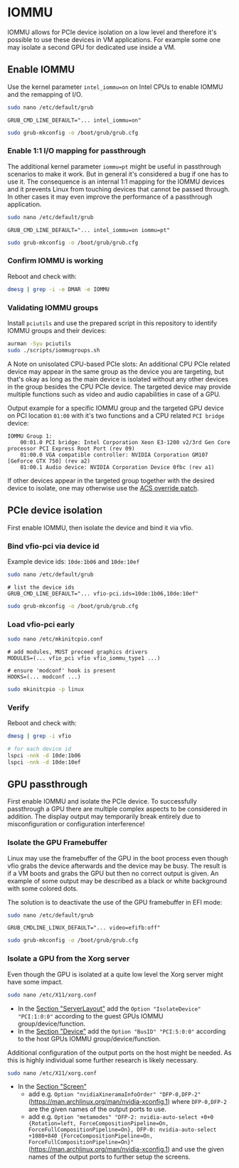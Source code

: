 # IOMMU
IOMMU allows for PCIe device isolation on a low level and therefore it's possible to use these devices in VM applications.
For example some one may isolate a second GPU for dedicated use inside a VM.

## Enable IOMMU
Use the kernel parameter `intel_iommu=on` on Intel CPUs to enable IOMMU and the remapping of I/O.

```bash
sudo nano /etc/default/grub
```
```text
GRUB_CMD_LINE_DEFAULT="... intel_iommu=on"
```
```bash
sudo grub-mkconfig -o /boot/grub/grub.cfg
```

### Enable 1:1 I/O mapping for passthrough
The additional kernel parameter `iommu=pt` might be useful in passthrough scenarios to make it work.
But in general it's considered a bug if one has to use it.
The consequence is an internal 1:1 mapping for the IOMMU devices and it prevents Linux from touching devices that cannot be passed through.
In other cases it may even improve the performance of a passthrough application.

```bash
sudo nano /etc/default/grub
```
```text
GRUB_CMD_LINE_DEFAULT="... intel_iommu=on iommu=pt"
```
```bash
sudo grub-mkconfig -o /boot/grub/grub.cfg
```

### Confirm IOMMU is working
Reboot and check with:
```bash
dmesg | grep -i -e DMAR -e IOMMU
```

### Validating IOMMU groups
Install `pciutils` and use the prepared script in this repository to identify IOMMU groups and their devices:
```bash
aurman -Syu pciutils
sudo ./scripts/iommugroups.sh
```

A Note on unisolated CPU-based PCIe slots:
An additional CPU PCIe related device may appear in the same group as the device you are targeting,
but that's okay as long as the main device is isolated without any other devices in the group besides the CPU PCIe device.
The targeted device may provide multiple functions such as video and audio capabilities in case of a GPU.

Output example for a specific IOMMU group and the targeted GPU device on PCI location `01:00` with it's two functions and a CPU related `PCI bridge` device:
```text
IOMMU Group 1:
    00:01.0 PCI bridge: Intel Corporation Xeon E3-1200 v2/3rd Gen Core processor PCI Express Root Port (rev 09)
	01:00.0 VGA compatible controller: NVIDIA Corporation GM107 [GeForce GTX 750] (rev a2)
	01:00.1 Audio device: NVIDIA Corporation Device 0fbc (rev a1)
```

If other devices appear in the targeted group together with the desired device to isolate, one may otherwise use the
[ACS override patch](https://wiki.archlinux.org/title/PCI_passthrough_via_OVMF#Bypassing_the_IOMMU_groups_(ACS_override_patch)).

## PCIe device isolation
First enable IOMMU, then isolate the device and bind it via vfio.

### Bind vfio-pci via device id
Example device ids: `10de:1b06` and `10de:10ef`
```bash
sudo nano /etc/default/grub
```
```text
# list the device ids
GRUB_CMD_LINE_DEFAULT="... vfio-pci.ids=10de:1b06,10de:10ef"
```
```bash
sudo grub-mkconfig -o /boot/grub/grub.cfg
```

### Load vfio-pci early
```bash
sudo nano /etc/mkinitcpio.conf
```
```text
# add modules, MUST preceed graphics drivers
MODULES=(... vfio_pci vfio vfio_iommu_type1 ...)

# ensure 'modconf' hook is present
HOOKS=(... modconf ...)
```
```bash
sudo mkinitcpio -p linux
```

### Verify
Reboot and check with:
```bash
dmesg | grep -i vfio

# for each device id
lspci -nnk -d 10de:1b06
lspci -nnk -d 10de:10ef
```

## GPU passthrough
First enable IOMMU and isolate the PCIe device.
To successfully passthrough a GPU there are multiple complex aspects to be considered in addition.
The display output may temporarily break entirely due to misconfiguration or configuration interference!

### Isolate the GPU Framebuffer
Linux may use the framebuffer of the GPU in the boot process even though vfio grabs the device afterwards and the device may be busy.
The result is if a VM boots and grabs the GPU but then no correct output is given.
An example of some output may be described as a black or white background with some colored dots.

The solution is to deactivate the use of the GPU framebuffer in EFI mode:
```bash
sudo nano /etc/default/grub
```
```text
GRUB_CMDLINE_LINUX_DEFAULT="... video=efifb:off"
```
```bash
sudo grub-mkconfig -o /boot/grub/grub.cfg
```

### Isolate a GPU from the Xorg server
Even though the GPU is isolated at a quite low level the Xorg server might have some impact.
``` bash
sudo nano /etc/X11/xorg.conf
```
 - In the [Section "ServerLayout"](https://man.archlinux.org/man/extra/xorg-server/xorg.conf.5.en#SERVERLAYOUT_SECTION)
   add the `Option "IsolateDevice" "PCI:1:0:0"` according to the guest GPUs IOMMU group/device/function.
 - In the [Section "Device"](https://man.archlinux.org/man/extra/xorg-server/xorg.conf.5.en#DEVICE_SECTION)
   add the `Option "BusID" "PCI:5:0:0"` according to the host GPUs IOMMU group/device/function.

Additional configuration of the output ports on the host might be needed.
As this is highly individual some further research is likely necessary.
``` bash
sudo nano /etc/X11/xorg.conf
```
 - In the [Section "Screen"](https://man.archlinux.org/man/extra/xorg-server/xorg.conf.5.en#SCREEN_SECTION)
    - add e.g. `Option "nvidiaXineramaInfoOrder" "DFP-0,DFP-2"` (https://man.archlinux.org/man/nvidia-xconfig.1)
      where `DFP-0,DFP-2` are the given names of the output ports to use.
    - add e.g. `Option "metamodes" "DFP-2: nvidia-auto-select +0+0 {Rotation=left, ForceCompositionPipeline=On, ForceFullCompositionPipeline=On}, DFP-0: nvidia-auto-select +1080+840 {ForceCompositionPipeline=On, ForceFullCompositionPipeline=On}"`
      (https://man.archlinux.org/man/nvidia-xconfig.1) and use the given names of the output ports to further setup the screens.

